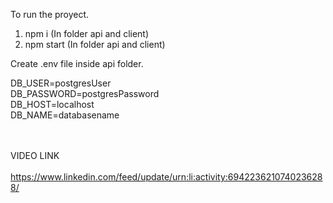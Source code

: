 To run the proyect.

1. npm i   (In folder api and client)
2. npm start (In folder api and client)



Create .env file inside api folder.


DB_USER=postgresUser<br>
DB_PASSWORD=postgresPassword<br>
DB_HOST=localhost<br>
DB_NAME=databasename<br>


<br></br>
VIDEO LINK<br></br>
https://www.linkedin.com/feed/update/urn:li:activity:6942236210740236288/
